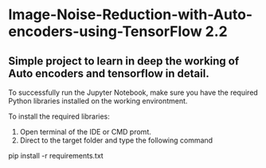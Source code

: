 # Image-Noise-Reduction-with-Auto-encoders-using-TensorFlow 2.2

## Simple project to learn in deep the working of Auto encoders and tensorflow in detail.

To successfully run the Jupyter Notebook, make sure you have the required Python libraries installed on the working environtment.

To install the required libraries:
1. Open terminal of the IDE or CMD promt.
2. Direct to the target folder and type the following command  

pip install -r requirements.txt
